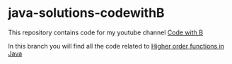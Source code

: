 # java-solutions-codewithB

This repository contains code for my youtube channel [Code with B](https://www.youtube.com/channel/UC0dtrOqGDJ9urtM9fKOzAyw)

In this branch you will find all the code related to [Higher order functions in Java
](https://youtu.be/0iPrmaI1Pv4)

